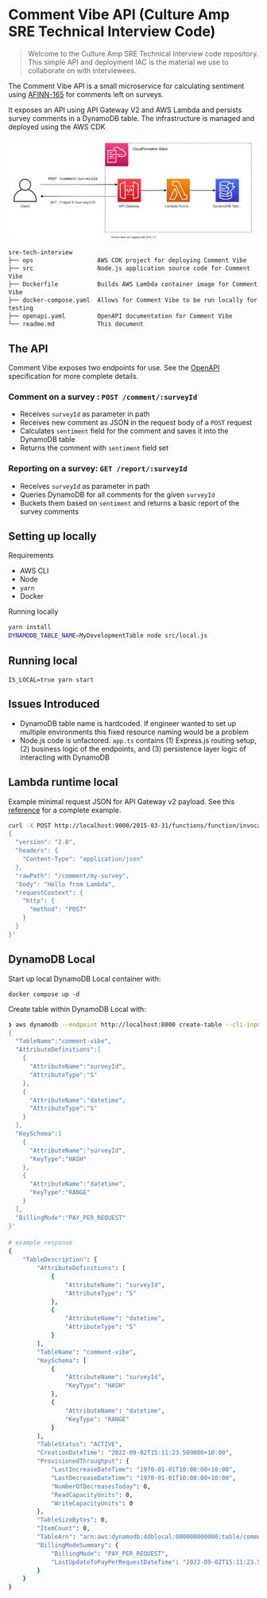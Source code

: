 # Comment Vibe API (Culture Amp SRE Technical Interview Code)

> Welcome to the Culture Amp SRE Technical Interview code repository. This simple API and deployment IAC is the material we use to collaborate on with interviewees.

The Comment Vibe API is a small microservice for calculating sentiment using [AFINN-165](https://www.npmjs.com/package/sentiment) for comments left on surveys.

It exposes an API using API Gateway V2 and AWS Lambda and persists survey comments in a DynamoDB table. The infrastructure is managed and deployed using the AWS CDK

![Comment Vibe API Architecture Diagram](./docs/comment-vibe.svg)

```
sre-tech-interview
├── ops                  AWS CDK project for deploying Comment Vibe
├── src                  Node.js application source code for Comment Vibe
├── Dockerfile           Builds AWS Lambda container image for Comment Vibe
├── docker-compose.yaml  Allows for Comment Vibe to be run locally for testing
├── openapi.yaml         OpenAPI documentation for Comment Vibe
└── readme.md            This document
```

## The API

Comment Vibe exposes two endpoints for use. See the [OpenAPI](./openapi.yaml) specification for more complete details.

### Comment on a survey : `POST /comment/:surveyId`

- Receives `surveyId` as parameter in path
- Receives new comment as JSON in the request body of a `POST` request
- Calculates `sentiment` field for the comment and saves it into the DynamoDB table
- Returns the comment with `sentiment` field set

### Reporting on a survey: `GET /report/:surveyId`

- Receives `surveyId` as parameter in path
- Queries DynamoDB for all comments for the given `surveyId`
- Buckets them based on `sentiment` and returns a basic report of the survey comments

## Setting up locally

Requirements
- AWS CLI
- Node
- `yarn`
- Docker


Running locally

```bash
yarn install
DYNAMODB_TABLE_NAME=MyDevelopmentTable node src/local.js
```

## Running local

```
IS_LOCAL=true yarn start
```

## Issues Introduced

- DynamoDB table name is hardcoded. If engineer wanted to set up multiple environments this fixed resource naming would be a problem
- Node.js code is unfactored. `app.ts` contains (1) Express.js routing setup, (2) business logic of the endpoints, and (3) persistence layer logic of interacting with DynamoDB

## Lambda runtime local

Example minimal request JSON for API Gateway v2 payload. See this [reference](https://docs.aws.amazon.com/apigateway/latest/developerguide/http-api-develop-integrations-lambda.html) for a complete example.

```sh
curl -X POST http://localhost:9000/2015-03-31/functions/function/invocations -d '
{
  "version": "2.0",
  "headers": {
    "Content-Type": "application/json"
  },
  "rawPath": "/comment/my-survey",
  "body": "Hello from Lambda",
  "requestContext": {
    "http": {
      "method": "POST"
    }
  }
}'
```

## DynamoDB Local

Start up local DynamoDB Local container with:

```
docker compose up -d
```

Create table within DynamoDB Local with:

```sh
❯ aws dynamodb --endpoint http://localhost:8000 create-table --cli-input-json '
{
  "TableName":"comment-vibe",
  "AttributeDefinitions":[
    {
      "AttributeName":"surveyId",
      "AttributeType":"S"
    },
    {
      "AttributeName":"datetime",
      "AttributeType":"S"
    }
  ],
  "KeySchema":[
    {
      "AttributeName":"surveyId",
      "KeyType":"HASH"
    },
    {
      "AttributeName":"datetime",
      "KeyType":"RANGE"
    }
  ],
  "BillingMode":"PAY_PER_REQUEST"
}'

# example response
{
    "TableDescription": {
        "AttributeDefinitions": [
            {
                "AttributeName": "surveyId",
                "AttributeType": "S"
            },
            {
                "AttributeName": "datetime",
                "AttributeType": "S"
            }
        ],
        "TableName": "comment-vibe",
        "KeySchema": [
            {
                "AttributeName": "surveyId",
                "KeyType": "HASH"
            },
            {
                "AttributeName": "datetime",
                "KeyType": "RANGE"
            }
        ],
        "TableStatus": "ACTIVE",
        "CreationDateTime": "2022-09-02T15:11:23.509000+10:00",
        "ProvisionedThroughput": {
            "LastIncreaseDateTime": "1970-01-01T10:00:00+10:00",
            "LastDecreaseDateTime": "1970-01-01T10:00:00+10:00",
            "NumberOfDecreasesToday": 0,
            "ReadCapacityUnits": 0,
            "WriteCapacityUnits": 0
        },
        "TableSizeBytes": 0,
        "ItemCount": 0,
        "TableArn": "arn:aws:dynamodb:ddblocal:000000000000:table/comment-vibe",
        "BillingModeSummary": {
            "BillingMode": "PAY_PER_REQUEST",
            "LastUpdateToPayPerRequestDateTime": "2022-09-02T15:11:23.509000+10:00"
        }
    }
}
```